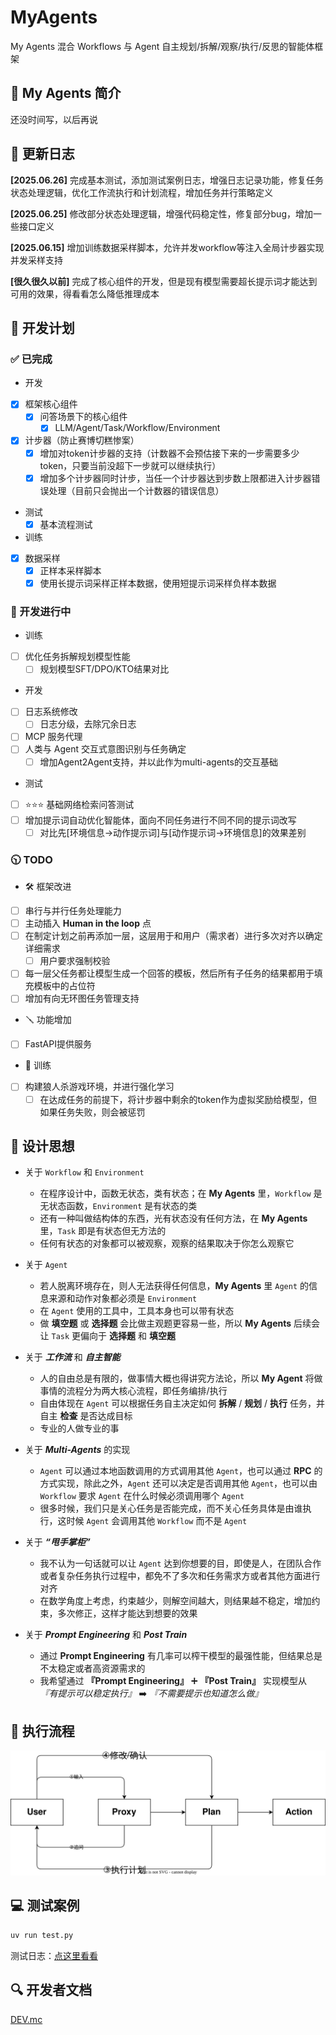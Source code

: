 # MyAgents

My Agents 混合 Workflows 与 Agent 自主规划/拆解/观察/执行/反思的智能体框架

## 📖  My Agents 简介

还没时间写，以后再说

## 📑 更新日志

**[2025.06.26]** 完成基本测试，添加测试案例日志，增强日志记录功能，修复任务状态处理逻辑，优化工作流执行和计划流程，增加任务并行策略定义

**[2025.06.25]** 修改部分状态处理逻辑，增强代码稳定性，修复部分bug，增加一些接口定义

**[2025.06.15]** 增加训练数据采样脚本，允许并发workflow等注入全局计步器实现并发采样支持

**[很久很久以前]** 完成了核心组件的开发，但是现有模型需要超长提示词才能达到可用的效果，得看看怎么降低推理成本

## 📅 开发计划

### ✅ 已完成

- 开发
- [x] 框架核心组件
  - [x] 问答场景下的核心组件
    - [x] LLM/Agent/Task/Workflow/Environment
- [x] 计步器（防止赛博切糕惨案）
  - [x] 增加对token计步器的支持（计数器不会预估接下来的一步需要多少token，只要当前没超下一步就可以继续执行）
  - [x] 增加多个计步器同时计步，当任一个计步器达到步数上限都进入计步器错误处理（目前只会抛出一个计数器的错误信息）

- 测试
  - [x] 基本流程测试

- 训练
- [x] 数据采样
  - [x] 正样本采样脚本
  - [x] 使用长提示词采样正样本数据，使用短提示词采样负样本数据

### 🔧 开发进行中

- 训练
- [ ] 优化任务拆解规划模型性能
  - [ ] 规划模型SFT/DPO/KTO结果对比

- 开发
- [ ] 日志系统修改
  - [ ] 日志分级，去除冗余日志
- [ ] MCP 服务代理
- [ ] 人类与 Agent 交互式意图识别与任务确定
  - [ ] 增加Agent2Agent支持，并以此作为multi-agents的交互基础

- 测试
- [ ] ⭐⭐⭐ 基础网络检索问答测试
- [ ] 增加提示词自动优化智能体，面向不同任务进行不同不同的提示词改写
  - [ ] 对比先[环境信息->动作提示词]与[动作提示词->环境信息]的效果差别

### 🕥 TODO

- 🛠️ 框架改进
- [ ] 串行与并行任务处理能力
- [ ] 主动插入 **Human in the loop** 点
- [ ] 在制定计划之前再添加一层，这层用于和用户（需求者）进行多次对齐以确定详细需求
  - [ ] 用户要求强制校验
- [ ] 每一层父任务都让模型生成一个回答的模板，然后所有子任务的结果都用于填充模板中的占位符
- [ ] 增加有向无环图任务管理支持

- 🪛 功能增加
- [ ] FastAPI提供服务

- 💪 训练
- [ ] 构建狼人杀游戏环境，并进行强化学习
  - [ ] 在达成任务的前提下，将计步器中剩余的token作为虚拟奖励给模型，但如果任务失败，则会被惩罚

## 🧠 设计思想

- 关于 `Workflow` 和 `Environment`
  - 在程序设计中，函数无状态，类有状态；在 **My Agents** 里，`Workflow` 是无状态函数，`Environment` 是有状态的类
  - 还有一种叫做结构体的东西，光有状态没有任何方法，在 **My Agents** 里，`Task` 即是有状态但无方法的
  - 任何有状态的对象都可以被观察，观察的结果取决于你怎么观察它

- 关于 `Agent`
  - 若人脱离环境存在，则人无法获得任何信息，**My Agents** 里 `Agent` 的信息来源和动作对象都必须是 `Environment`
  - 在 `Agent` 使用的工具中，工具本身也可以带有状态
  - 做 **填空题** 或 **选择题** 会比做主观题更容易一些，所以 **My Agents** 后续会让 `Task` 更偏向于 **选择题** 和 **填空题**

- 关于 ***工作流*** 和 ***自主智能***
  - 人的自由总是有限的，做事情大概也得讲究方法论，所以 **My Agent** 将做事情的流程分为两大核心流程，即任务编排/执行
  - 自由体现在 `Agent` 可以根据任务自主决定如何 **拆解** / **规划** / **执行** 任务，并自主 **检查** 是否达成目标
  - 专业的人做专业的事

- 关于 ***Multi-Agents*** 的实现
  - `Agent` 可以通过本地函数调用的方式调用其他 `Agent`，也可以通过 **RPC** 的方式实现，除此之外，`Agent` 还可以决定是否调用其他 `Agent`，也可以由 `Workflow` 要求 `Agent` 在什么时候必须调用哪个 `Agent`
  - 很多时候，我们只是关心任务是否能完成，而不关心任务具体是由谁执行，这时候 `Agent` 会调用其他 `Workflow` 而不是 `Agent`

- 关于 ***“甩手掌柜”***
  - 我不认为一句话就可以让 `Agent` 达到你想要的目，即使是人，在团队合作或者复杂任务执行过程中，都免不了多次和任务需求方或者其他方面进行对齐
  - 在数学角度上考虑，约束越少，则解空间越大，则结果越不稳定，增加约束，多次修正，这样才能达到想要的效果

- 关于 ***Prompt Engineering*** 和 ***Post Train***
  - 通过 **Prompt Engineering** 有几率可以榨干模型的最强性能，但结果总是不太稳定或者高资源需求的
  - 我希望通过 **『Prompt Engineering』** ➕ **『Post Train』** 实现模型从 *『有提示可以稳定执行』* ➡️ *『不需要提示也知道怎么做』*

## 🚀 执行流程

![workflow](./assets/workflow.svg)

## 💻 测试案例

```bash
uv run test.py
```

测试日志：[点这里看看](./logs/0e873f03_20250625_190915.log)

## 🔍 开发者文档

[DEV.mc](./myagents/DEV.md)

